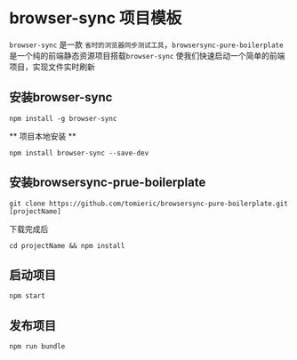 # browser-sync 项目模板

`browser-sync` 是一款 `省时的浏览器同步测试工具`，`browsersync-pure-boilerplate` 是一个纯的前端静态资源项目搭载`browser-sync` 使我们快速启动一个简单的前端项目，实现文件实时刷新


## 安装browser-sync

```
npm install -g browser-sync
```

** 项目本地安装 **

```
npm install browser-sync --save-dev
```

## 安装browsersync-prue-boilerplate

```
git clone https://github.com/tomieric/browsersync-pure-boilerplate.git [projectName]
```

下载完成后

```
cd projectName && npm install 
```

## 启动项目

```
npm start
```

## 发布项目

```
npm run bundle
```